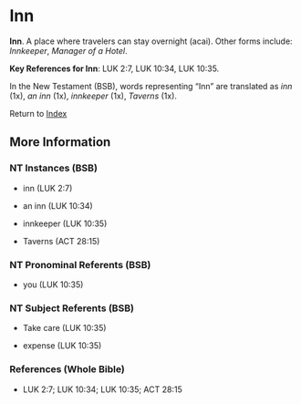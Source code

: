 # Inn
**Inn**. 
A place where travelers can stay overnight (acai). 
Other forms include: 
*Innkeeper*, *Manager of a Hotel*. 


**Key References for Inn**: 
LUK 2:7, LUK 10:34, LUK 10:35. 




In the New Testament (BSB), words representing “Inn” are translated as 
*inn* (1x), *an inn* (1x), *innkeeper* (1x), *Taverns* (1x). 


Return to [Index](00-Index.md)

## More Information

### NT Instances (BSB)

* inn (LUK 2:7)

* an inn (LUK 10:34)

* innkeeper (LUK 10:35)

* Taverns (ACT 28:15)



### NT Pronominal Referents (BSB)

* you (LUK 10:35)



### NT Subject Referents (BSB)

* Take care (LUK 10:35)

* expense (LUK 10:35)



### References (Whole Bible)

* LUK 2:7; LUK 10:34; LUK 10:35; ACT 28:15




